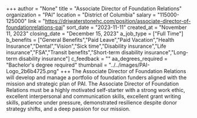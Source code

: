 +++
author = "None"
title = "Associate Director of Foundation Relations"
organization = "PAI"
location = "District of Columbia"
salary = "115000- 125000"
link = "https://driwaterstonehc.com/position/associate-director-of-foundationrelations-pai"
sort_date = "2023-11-11"
created_at = "November 11, 2023"
closing_date = "December 15, 2023"
a_job_type = ["Full Time"]
b_benefits = ["General Benefits","Paid Leave","Paid Vacation","Health Insurance","Dental","Vision","Sick time","Disability insurance","Life insurance","FSA","Transit benefits","Short-term disability insurance","Long-term disability insurance"]
c_feedback = ""
aa_degrees_required = "Bachelor's degree required"
thumbnail = "../../images/PAI-Logo_2b6b4725.png"
+++
The Associate Director of Foundation Relations will develop and manage a portfolio of foundation funders aligned with the mission and strategic plan of PAI. The Associate Director of Foundation Relations must be a highly motivated self-starter with a strong work ethic, excellent interpersonal and communication skills, excellent grant writing skills, patience under pressure, demonstrated resilience despite donor strategy shifts, and a deep passion for our mission.